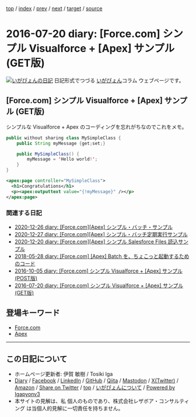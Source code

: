 [top](../index.html) 
 / [index](index.html) 
 / [prev](ig160715.html) 
 / [next](ig160722.html) 
 / [target](https://www.igapyon.jp/igapyon/diary/2016/ig160720.html) 
 / [source](https://github.com/igapyon/diary/blob/master/2016/ig160720.src.md) 

2016-07-20 diary: [Force.com] シンプル Visualforce + [Apex] サンプル (GET版)
=====================================================================================================
[![いがぴょんの日記](https://www.igapyon.jp/igapyon/diary/images/iga202308_64.jpg "いがぴょん")](https://www.igapyon.jp/igapyon/diary/memo/memoigapyon.html) 日記形式でつづる [いがぴょん](https://www.igapyon.jp/igapyon/diary/memo/memoigapyon.html)コラム ウェブページです。

## [Force.com] シンプル Visualforce + [Apex] サンプル (GET版)

シンプルな Visualforce + Apex のコーディングを忘れがちなのでこれをメモ。

```java
public without sharing class MySimpleClass {
    public String myMessage {get;set;}

    public MySimpleClass() {
        myMessage = 'Hello world!';
    }
}
```



```xml
<apex:page controller="MySimpleClass">
  <h1>Congratulations</h1>
  <p><apex:outputtext value="{!myMessage}" /></p>
</apex:page>
```

### 関連する日記

- [2020-12-26 diary: [Force.com][Apex] シンプル・バッチ・サンプル](https://www.igapyon.jp/igapyon/diary/2020/ig201226.html)
- [2020-12-27 diary: [Force.com][Apex] シンプル・バッチ定期実行サンプル](https://www.igapyon.jp/igapyon/diary/2020/ig201227.html)
- [2020-12-20 diary: [Force.com][Apex] シンプル Salesforce Files 読込サンプル](https://www.igapyon.jp/igapyon/diary/2020/ig201220.html)
- [2018-05-28 diary: [Force.com] [Apex] Batch を、ちょこっと起動するためのコード](https://www.igapyon.jp/igapyon/diary/2018/ig180528.html)
- [2016-10-05 diary: [Force.com] シンプル Visualforce + [Apex] サンプル (POST版)](https://www.igapyon.jp/igapyon/diary/2016/ig161005.html)
- [2016-07-20 diary: [Force.com] シンプル Visualforce + [Apex] サンプル (GET版)](https://www.igapyon.jp/igapyon/diary/2016/ig160720.html)

## 登場キーワード

* [Force.com](../keyword/force.com.html)
* [Apex](../keyword/apex.html)

----------------------------------------------------------------------------------------------------

## この日記について

* ホームページ更新者: 伊賀 敏樹 / Tosiki Iga
* [Diary](https://www.igapyon.jp/igapyon/diary/) / [Facebook](https://www.facebook.com/igapyon) / [LinkedIn](https://www.linkedin.com/in/toshikiiga) / [GitHub](https://github.com/igapyon) / [Qiita](https://qiita.com/igapyon) / [Mastodon](https://social.vivaldi.net/@igapyon) / [X(Twitter)](https://twitter.com/ToshikiIga) / [Amazon](https://www.amazon.co.jp/%E4%BC%8A%E8%B3%80-%E6%95%8F%E6%A8%B9/e/B004LTQWCQ) / 
[Share on Twitter](https://twitter.com/intent/tweet?hashtags=igapyon%2Cdiary%2C%E3%81%84%E3%81%8C%E3%81%B4%E3%82%87%E3%82%93%2CForce.com%2CApex&text=%5BForce.com%5D+%E3%82%B7%E3%83%B3%E3%83%97%E3%83%AB+Visualforce+%2B+%5BApex%5D+%E3%82%B5%E3%83%B3%E3%83%97%E3%83%AB+%28GET%E7%89%88%29&url=https%3A%2F%2Fwww.igapyon.jp%2Figapyon%2Fdiary%2F2016%2Fig160720.html) / [top](../index.html) / [いがぴょんについて](https://www.igapyon.jp/igapyon/diary/memo/memoigapyon.html) / [Powered by Igapyonv3](https://github.com/igapyon/igapyonv3)
* 本サイトの見解は、私 個人のものであり、株式会社レザボア・コンサルティング は当個人的見解に一切責任を持ちません。 
